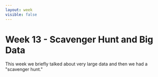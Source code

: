 ```yaml
---
layout: week
visible: false
---
```


# Week 13 - Scavenger Hunt and Big Data

This week we briefly talked about very large data and then we had a "scavenger
hunt."
